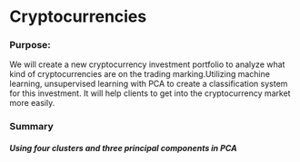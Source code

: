 # Cryptocurrencies
### Purpose:
We will create a new cryptocurrency investment portfolio to analyze what kind of cryptocurrencies are 
on the trading marking.Utilizing machine learning, unsupervised learning with PCA to create a 
classification system for this investment. It will help clients to get into the 
cryptocurrency market more easily.


### Summary
##### Using four clusters and three principal components in PCA
